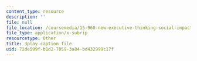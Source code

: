 ```yaml
---
content_type: resource
description: ''
file: null
file_location: /coursemedia/15-960-new-executive-thinking-social-impact-technology-projects-fall-2017-spring-2018/72de599fb1d270593a84bd432999c17f_HaySEpWEsdU.srt
file_type: application/x-subrip
resourcetype: Other
title: 3play caption file
uid: 72de599f-b1d2-7059-3a84-bd432999c17f
---
```

